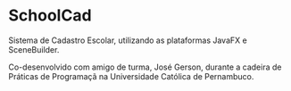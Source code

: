 # SchoolCad
Sistema de Cadastro Escolar, utilizando as plataformas JavaFX e SceneBuilder.

Co-desenvolvido com amigo de turma, José Gerson, durante a cadeira de Práticas de Programaçã na Universidade Católica de Pernambuco.
